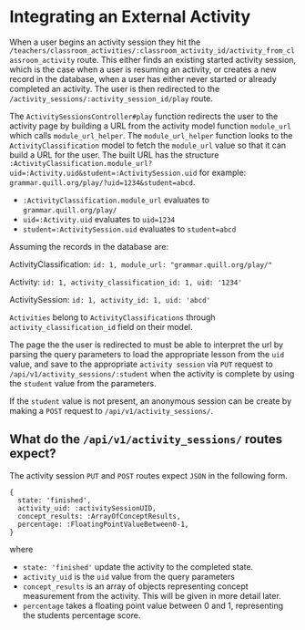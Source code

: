 # Integrating an External Activity

When a user begins an activity session they hit the `/teachers/classroom_activities/:classroom_activity_id/activity_from_classroom_activity` route. This either finds an existing started activity session, which is the case when a user is resuming an activity, or creates a new record in the database, when a user has either never started or already completed an activity. The user is then redirected to the `/activity_sessions/:activity_session_id/play` route.

The `ActivitySessionsController#play` function redirects the user to the activity page by building a URL from the activity model function `module_url` which calls `module_url_helper`. The `module_url_helper` function looks to the `ActivityClassification` model to fetch the `module_url` value so that it can build a URL for the user. The built URL has the structure `:ActivityClassification.module_url?uid=:Activity.uid&student=:ActivitySession.uid` for example: `grammar.quill.org/play/?uid=1234&student=abcd`.

- `:ActivityClassification.module_url` evaluates to `grammar.quill.org/play/`
- `uid=:Activity.uid` evaluates to `uid=1234`
- `student=:ActivitySession.uid` evaluates to `student=abcd`

Assuming the records in the database are:

ActivityClassification: `id: 1, module_url: "grammar.quill.org/play/"`

Activity: `id: 1, activity_classification_id: 1, uid: '1234'`

ActivitySession: `id: 1, activity_id: 1, uid: 'abcd'`

`Activities` belong to `ActivityClassifications` through `activity_classification_id` field on their model.

The page the the user is redirected to must be able to interpret the url by parsing the query parameters to load the appropriate lesson from the `uid` value,  and save to the appropriate `activity session` via `PUT` request to `/api/v1/activity_sessions/:student` when the activity is complete by using the `student` value from the parameters.

If the `student` value is not present, an anonymous session can be create by making a `POST` request to `/api/v1/activity_sessions/`.

## What do the `/api/v1/activity_sessions/` routes expect?

The activity session `PUT` and `POST` routes expect `JSON` in the following form.

```
{
  state: 'finished',
  activity_uid: :activitySessionUID,
  concept_results: :ArrayOfConceptResults,
  percentage: :FloatingPointValueBetween0-1,
}
```

where

- `state: 'finished'` update the activity to the completed state.
- `activity_uid` is the `uid` value from the query parameters
- `concept_results` is an array of objects representing concept measurement from the activity. This will be given in more detail later.
- `percentage` takes a floating point value between 0 and 1, representing the students percentage score.
